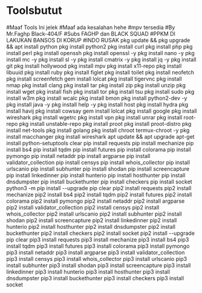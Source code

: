 # Toolsbutut
#Maaf Tools Ini jelek
#Maaf ada kesalahan hehe
#mpv tersedia
#By Mr.Faghp Black-404/F
#Subs FAGHP dan BLACK SQUAD
#PPKM DI LAKUKAN BANSOS DI KORUP
#INDO RUSAK
pkg update && pkg upgrade && apt install python
pkg install python2
pkg install curl
pkg install php
pkg install perl
pkg install openssh
pkg install openssl -y
pkg install nano -y 
pkg install mc -y 
pkg install sl -y
pkg install cmatrix -y
pkg install jq -y
pkg install git
pkg install hollywood
pkg install mpv
pkg install x11-repo
pkg install libuuid
pkg install ruby
pkg install figlet
pkg install toilet
pkg install neofetch
pkg install screenfetch
gem install lolcat
pkg install tigervnc
pkg install nmap
pkg install clang
pkg install tar
pkg install zip
pkg install unzip
pkg install wget
pkg install fish
pkg install tor
pkg install tsu
pkg install sudo
pkg install w3m
pkg install wcalc
pkg install bmon
pkg install python2-dev -y
pkg install java -y
pkg install help -y
pkg install host
pkg install hydra
pkg install havij
pkg install cowsay
gem install lolcat
pkg install google
pkg install wireshark
pkg install wgetrc
pkg install vpn
pkg install unrar
pkg install root-repo
pkg install unstable-repo
pkg install proot
pkg install proot-distro
pkg install net-tools
pkg install golang
pkg install chroot
termux-chroot -y
pkg install macchanger
pkg install wireshark
apt update && apt upgrade
apt-get install python-setuptools
clear
pip install requests
pip install mechanize
pip install bs4
pip install tqdm
pip install futures
pip install colorama
pip install pymongo
pip install netaddr
pip install argparse
pip install validator_collection
pip install censys
pip install whois_collector
pip install urlscanio
pip install subhunter
pip install shodan
pip install screencapture
pip install linkedinner
pip install hunterio
pip install hosthunter
pip install dnsdumpster
pip install buckethunter
pip install checkers
pip install socket
python3 -m pip install --upgrade pip
clear
pip2 install requests
pip2 install mechanize
pip2 install bs4
pip2 install tqdm
pip2 install futures
pip2 install colorama
pip2 install pymongo
pip2 install netaddr
pip2 install argparse
pip2 install validator_collection
pip2 install censys
pip2 install whois_collector
pip2 install urlscanio
pip2 install subhunter
pip2 install shodan
pip2 install screencapture
pip2 install linkedinner
pip2 install hunterio
pip2 install hosthunter
pip2 install dnsdumpster
pip2 install buckethunter
pip2 install checkers
pip2 install  socket
pip2 install --upgrade pip
clear
pip3 install requests
pip3 install mechanize
pip3 install bs4
pip3 install tqdm
pip3 install futures
pip3 install colorama
pip3 install pymongo
pip3 install netaddr
pip3 install argparse
pip3 install validator_collection
pip3 install censys
pip3 install whois_collector
pip3 install urlscanio
pip3 install subhunter
pip3 install shodan
pip3 install screencapture
pip3 install linkedinner
pip3 install hunterio
pip3 install hosthunter
pip3 install dnsdumpster
pip3 install buckethunter
pip3 install checkers
pip3 install  socket

